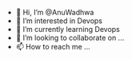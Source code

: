 - 👋 Hi, I’m @AnuWadhwa
- 👀 I’m interested in Devops
- 🌱 I’m currently learning Devops
- 💞️ I’m looking to collaborate on ...
- 📫 How to reach me ...

<!---
AnuWadhwa/AnuWadhwa is a ✨ special ✨ repository because its `README.md` (this file) appears on your GitHub profile.
You can click the Preview link to take a look at your changes.
--->
